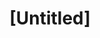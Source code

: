 ---
pid: ch836
title: "[Untitled]"
location_transcription: 
coordinates: "[-75.164399530028, 39.952451096813]"
zipcode: 
gen_neighborhood: 
neighborhood: 
outside_phl: 
age: 
age_range: 
instagram: 
image_file_name: ch_836.jpg
proposal_transcription: |-
  Ben Franklin
  age of city
  1st capital
topic: Person,History
topic_summary: 0, 0, 0
type: Sculpture Statue
keywords_other: 
credit: 
image_labels: 
twitter: 
facebook: 
permalink: "/monuments/ch836/"
layout: item-page
---